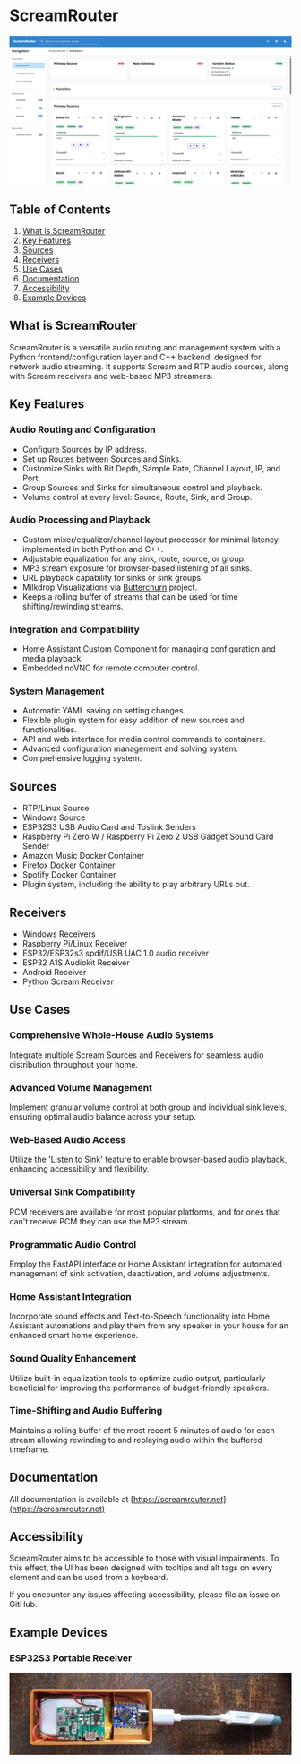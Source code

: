 # **ScreamRouter**

![Screenshot of ScreamRouter](/images/ScreamRouter.png)

## Table of Contents
1. [What is ScreamRouter](#what-is-screamrouter)
2. [Key Features](#key-features)
3. [Sources](#sources)
4. [Receivers](#receivers)
5. [Use Cases](#use-cases)
6. [Documentation](#documentation)
7. [Accessibility](#accessibility)
8. [Example Devices](#example-devices)

## What is ScreamRouter

ScreamRouter is a versatile audio routing and management system with a Python frontend/configuration layer and C++ backend, designed for network audio streaming. It supports Scream and RTP audio sources, along with Scream receivers and web-based MP3 streamers.

## Key Features

### Audio Routing and Configuration
- Configure Sources by IP address.
- Set up Routes between Sources and Sinks.
- Customize Sinks with Bit Depth, Sample Rate, Channel Layout, IP, and Port.
- Group Sources and Sinks for simultaneous control and playback.
- Volume control at every level: Source, Route, Sink, and Group.

### Audio Processing and Playback
- Custom mixer/equalizer/channel layout processor for minimal latency, implemented in both Python and C++.
- Adjustable equalization for any sink, route, source, or group.
- MP3 stream exposure for browser-based listening of all sinks.
- URL playback capability for sinks or sink groups.
- Milkdrop Visualizations via [Butterchurn](https://github.com/jberg/butterchurn) project.
- Keeps a rolling buffer of streams that can be used for time shifting/rewinding streams.

### Integration and Compatibility
- Home Assistant Custom Component for managing configuration and media playback.
- Embedded noVNC for remote computer control.

### System Management
- Automatic YAML saving on setting changes.
- Flexible plugin system for easy addition of new sources and functionalities.
- API and web interface for media control commands to containers.
- Advanced configuration management and solving system.
- Comprehensive logging system.

## Sources
- RTP/Linux Source
- Windows Source
- ESP32S3 USB Audio Card and Toslink Senders
- Raspberry Pi Zero W / Raspberry Pi Zero 2 USB Gadget Sound Card Sender
- Amazon Music Docker Container
- Firefox Docker Container
- Spotify Docker Container
- Plugin system, including the ability to play arbitrary URLs out.

## Receivers
- Windows Receivers
- Raspberry Pi/Linux Receiver
- ESP32/ESP32s3 spdif/USB UAC 1.0 audio receiver
- ESP32 A1S Audiokit Receiver
- Android Receiver
- Python Scream Receiver

## Use Cases

### Comprehensive Whole-House Audio Systems
Integrate multiple Scream Sources and Receivers for seamless audio distribution throughout your home.

### Advanced Volume Management
Implement granular volume control at both group and individual sink levels, ensuring optimal audio balance across your setup.

### Web-Based Audio Access
Utilize the 'Listen to Sink' feature to enable browser-based audio playback, enhancing accessibility and flexibility.

### Universal Sink Compatibility
PCM receivers are available for most popular platforms, and for ones that can't receive PCM they can use the MP3 stream.

### Programmatic Audio Control
Employ the FastAPI interface or Home Assistant integration for automated management of sink activation, deactivation, and volume adjustments.

### Home Assistant Integration
Incorporate sound effects and Text-to-Speech functionality into Home Assistant automations and play them from any speaker in your house for an enhanced smart home experience.

### Sound Quality Enhancement
Utilize built-in equalization tools to optimize audio output, particularly beneficial for improving the performance of budget-friendly speakers.

### Time-Shifting and Audio Buffering
Maintains a rolling buffer of the most recent 5 minutes of audio for each stream allowing rewinding to and replaying audio within the buffered timeframe.

## Documentation

All documentation is available at [https://screamrouter.net](https://screamrouter.net)

## Accessibility

ScreamRouter aims to be accessible to those with visual impairments. To this effect, the UI has been designed with tooltips and alt tags on every element and can be used from a keyboard.

If you encounter any issues affecting accessibility, please file an issue on GitHub.

## Example Devices

### ESP32S3 Portable Receiver

![Portable ESP32S3 Scream Receiver](/images/esp32s3_receiver.jpg)

